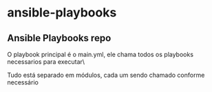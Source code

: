 # ansible-playbooks
## Ansible Playbooks repo

O playbook principal é o main.yml, ele chama todos os playbooks necessarios para executar\

Tudo está separado em módulos, cada um sendo chamado conforme necessário
